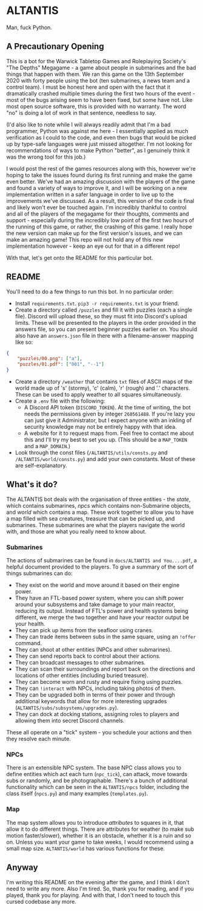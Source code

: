 # ALTANTIS
Man, fuck Python.

## A Precautionary Opening
This is a bot for the Warwick Tabletop Games and Roleplaying Society's "The Depths" Megagame - a game about people in submarines and the bad things that happen with them. We ran this game on the 13th September 2020 with forty people using the bot (ten submarines, a news team and a control team). I must be honest here and open with the fact that it dramatically crashed multiple times during the first two hours of the event - most of the bugs arising seem to have been fixed, but some have not. Like most open source software, this is provided with no warranty. The word "no" is doing a lot of work in that sentence, needless to say.

(I'd also like to note while I will always readily admit that I'm a bad programmer, Python was against me here - I essentially applied as much verification as I could to the code, and even then bugs that would be picked up by type-safe languages were just missed altogether. I'm not looking for recommendations of ways to make Python "better", as I genuinely think it was the wrong tool for this job.)

I would post the rest of the games resources along with this, however we're hoping to take the issues found during its first running and make the game even better. We've had an amazing discussion with the players of the game and found a variety of ways to improve it, and I will be working on a new implementation written in a safer language in order to live up to the improvements we've discussed. As a result, this version of the code is final and likely won't ever be touched again. I'm incredibly thankful to control and all of the players of the megagame for their thoughts, comments and support - especially during the incredibly low point of the first two hours of the running of this game, or rather, the crashing of this game. I really hope the new version can make up for the first version's issues, and we can make an amazing game! This repo will not hold any of this new implementation however - keep an eye out for that in a different repo!

With that, let's get onto the README for this particular bot.

## README

You'll need to do a few things to run this bot. In no particular order:

* Install `requirements.txt`. `pip3 -r requirements.txt` is your friend.
* Create a directory called `/puzzles` and fill it with puzzles (each a single file). Discord will upload these, so they must fit into Discord's upload limits. These will be presented to the players in the order provided in the answers file, so you can present beginner puzzles earlier on. You should also have an `answers.json` file in there with a filename-answer mapping like so:

```json
{
    "puzzles/00.png": ["a"],
    "puzzles/01.pdf": ["001", "--1"]
}
```

* Create a directory `/weather` that contains `txt` files of ASCII maps of the world made up of 's' (stormy), 'c' (calm), 'r' (rough) and '.' characters. These can be used to apply weather to all squares simultaneously.
* Create a `.env` file with the following:
    * A Discord API token (`DISCORD_TOKEN`). At the time of writing, the bot needs the permissions given by integer `268561488`. If you're lazy you can just give it Administrator, but I expect anyone with an inkling of security knowledge may not be entirely happy with that idea.
    * A website for it to request maps from. Feel free to contact me about this and I'll try my best to set you up. (This should be a `MAP_TOKEN` and a `MAP_DOMAIN`.)
* Look through the const files (`/ALTANTIS/utils/consts.py` and `/ALTANTIS/world/consts.py`) and add your own constants. Most of these are self-explanatory.

## What's it do?

The ALTANTIS bot deals with the organisation of three entities - the *state*, which contains submarines, *npcs* which contains non-Submarine objects, and *world* which contains a map. These work together to allow you to have a map filled with sea creatures, treasure that can be picked up, and submarines. These submarines are what the players navigate the world with, and those are what you really need to know about.

### Submarines
The actions of submarines can be found in `docs/ALTANTIS and You....pdf`, a helpful document provided to the players. To give a summary of the sort of things submarines can do:

* They exist on the world and move around it based on their engine power.
* They have an FTL-based power system, where you can shift power around your subsystems and take damage to your main reactor, reducing its output. Instead of FTL's power and health systems being different, we merge the two together and have your reactor output be your health.
* They can pick up items from the seafloor using cranes.
* They can trade items between subs in the same square, using an `!offer` command.
* They can shoot at other entities (NPCs and other submarines).
* They can send reports back to control about their actions.
* They can broadcast messages to other submarines.
* They can scan their surroundings and report back on the directions and locations of other entities (including buried treasure).
* They can become worn and rusty and require fixing using puzzles.
* They can `!interact` with NPCs, including taking photos of them.
* They can be upgraded both in terms of their power and through additional keywords that allow for more interesting upgrades (`ALTANTIS/subs/subsystems/upgrades.py`).
* They can dock at docking stations, assigning roles to players and allowing them into secret Discord channels.

These all operate on a "tick" system - you schedule your actions and then they resolve each minute.

### NPCs
There is an extensible NPC system. The base NPC class allows you to define entities which act each turn (`npc_tick`), can attack, move towards subs or randomly, and be photographable. There's a bunch of additional functionality which can be seen in the `ALTANTIS/npcs` folder, including the class itself (`npcs.py`) and many examples (`templates.py`).

### Map
The map system allows you to introduce *attributes* to squares in it, that allow it to do different things. There are attributes for weather (to make sub motion faster/slower), whether it is an obstacle, whether it is a ruin and so on. Unless you want your game to take weeks, I would recommend using a small map size. `ALTANTIS/world` has various functions for these.

## Anyway
I'm writing this README on the evening after the game, and I think I don't need to write any more. Also I'm tired. So, thank you for reading, and if you played, thank you for playing. And with that, I don't need to touch this cursed codebase any more.